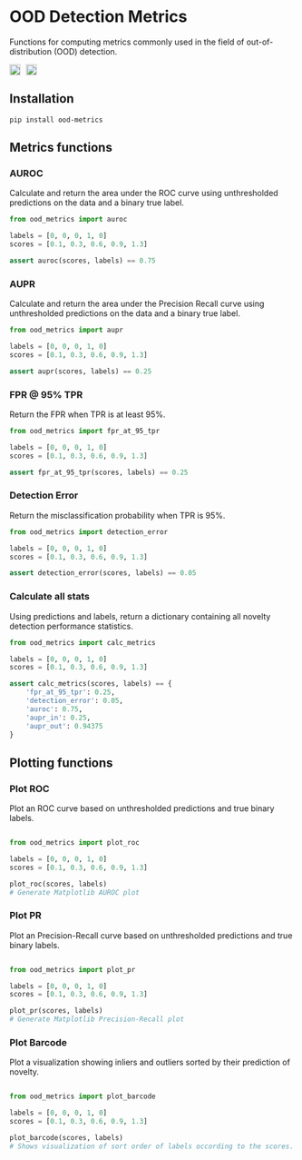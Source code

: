 # OOD Detection Metrics

Functions for computing metrics commonly used in the field of out-of-distribution (OOD) detection.

<div style="overflow: hidden; display: flex; justify-content:flex-start; gap:10px;">
<a href="https://github.com/tayden/ood-metrics/actions/workflows/tests.yml">
<img height="19px" alt="tests" src="https://github.com/tayden/ood-metrics/actions/workflows/tests.yml/badge.svg" />
</a>

<a href="https://pypi.org/project/ood-metrics/">
<img height="19px" alt="PyPI version" src="https://badge.fury.io/py/ood_metrics.svg" />
</a>
</div>

## Installation

`pip install ood-metrics`

## Metrics functions

### AUROC

Calculate and return the area under the ROC curve using unthresholded predictions on the data and a binary true label.

```python
from ood_metrics import auroc

labels = [0, 0, 0, 1, 0]
scores = [0.1, 0.3, 0.6, 0.9, 1.3]

assert auroc(scores, labels) == 0.75
```

### AUPR

Calculate and return the area under the Precision Recall curve using unthresholded predictions on the data and a binary true
label.

```python
from ood_metrics import aupr

labels = [0, 0, 0, 1, 0]
scores = [0.1, 0.3, 0.6, 0.9, 1.3]

assert aupr(scores, labels) == 0.25
```

### FPR @ 95% TPR

Return the FPR when TPR is at least 95%.

```python
from ood_metrics import fpr_at_95_tpr

labels = [0, 0, 0, 1, 0]
scores = [0.1, 0.3, 0.6, 0.9, 1.3]

assert fpr_at_95_tpr(scores, labels) == 0.25
```

### Detection Error

Return the misclassification probability when TPR is 95%.

```python
from ood_metrics import detection_error

labels = [0, 0, 0, 1, 0]
scores = [0.1, 0.3, 0.6, 0.9, 1.3]

assert detection_error(scores, labels) == 0.05
```

### Calculate all stats

Using predictions and labels, return a dictionary containing all novelty detection performance statistics.

```python
from ood_metrics import calc_metrics

labels = [0, 0, 0, 1, 0]
scores = [0.1, 0.3, 0.6, 0.9, 1.3]

assert calc_metrics(scores, labels) == {
    'fpr_at_95_tpr': 0.25,
    'detection_error': 0.05,
    'auroc': 0.75,
    'aupr_in': 0.25,
    'aupr_out': 0.94375
}
```

## Plotting functions

### Plot ROC

Plot an ROC curve based on unthresholded predictions and true binary labels.

```python

from ood_metrics import plot_roc

labels = [0, 0, 0, 1, 0]
scores = [0.1, 0.3, 0.6, 0.9, 1.3]

plot_roc(scores, labels)
# Generate Matplotlib AUROC plot
```

### Plot PR

Plot an Precision-Recall curve based on unthresholded predictions and true binary labels.

```python

from ood_metrics import plot_pr

labels = [0, 0, 0, 1, 0]
scores = [0.1, 0.3, 0.6, 0.9, 1.3]

plot_pr(scores, labels)
# Generate Matplotlib Precision-Recall plot
```

### Plot Barcode

Plot a visualization showing inliers and outliers sorted by their prediction of novelty.

```python

from ood_metrics import plot_barcode

labels = [0, 0, 0, 1, 0]
scores = [0.1, 0.3, 0.6, 0.9, 1.3]

plot_barcode(scores, labels)
# Shows visualization of sort order of labels occording to the scores.
```
